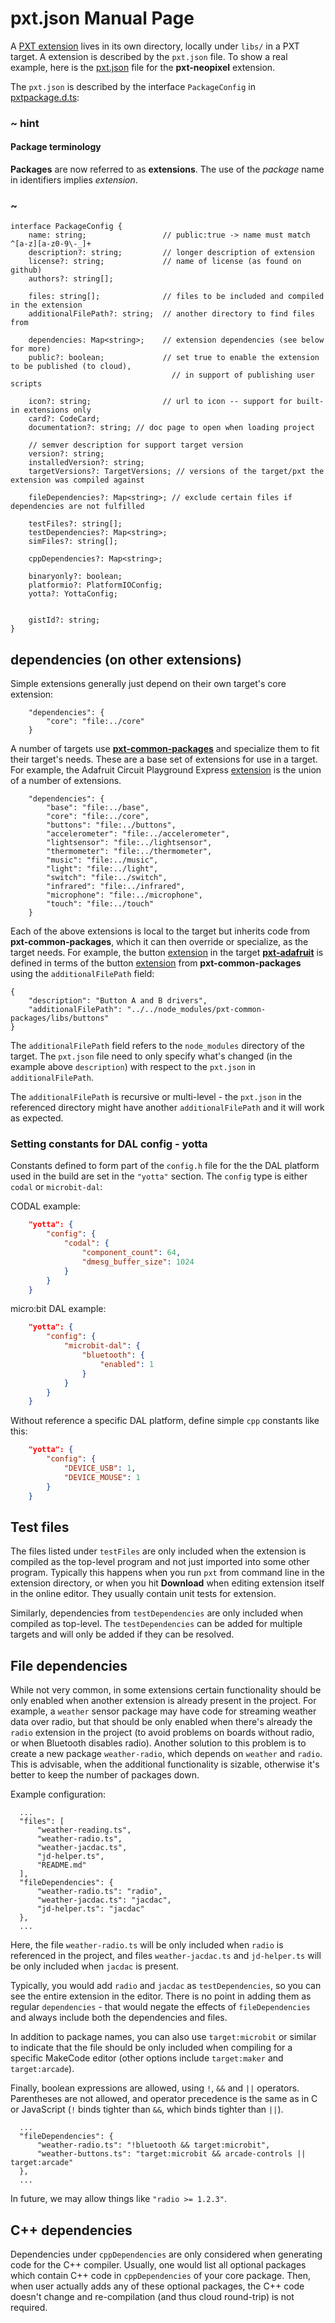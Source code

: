 # pxt.json Manual Page

A [PXT extension](/extension) lives in its own directory, locally under `libs/` in a PXT target. A extension
is described by the `pxt.json` file. To show a real example, here is the [pxt.json](https://github.com/microsoft/pxt-neopixel/blob/master/pxt.json) file for the **pxt-neopixel** extension.

The `pxt.json` is described by the interface `PackageConfig` in [pxtpackage.d.ts](https://github.com/microsoft/pxt/blob/master/localtypings/pxtpackage.d.ts#L15-L43):

### ~ hint

#### Package terminology

**Packages** are now referred to as **extensions**. The use of the _package_ name in identifiers implies _extension_.

### ~

```typescript-ignore
interface PackageConfig {
    name: string;                 // public:true -> name must match ^[a-z][a-z0-9\-_]+
    description?: string;         // longer description of extension
    license?: string;             // name of license (as found on github)
    authors?: string[];      
    
    files: string[];              // files to be included and compiled in the extension
    additionalFilePath?: string;  // another directory to find files from
    
    dependencies: Map<string>;    // extension dependencies (see below for more)
    public?: boolean;             // set true to enable the extension to be published (to cloud),
                                    // in support of publishing user scripts

    icon?: string;                // url to icon -- support for built-in extensions only
    card?: CodeCard;
    documentation?: string; // doc page to open when loading project

    // semver description for support target version
    version?: string;
    installedVersion?: string;
    targetVersions?: TargetVersions; // versions of the target/pxt the extension was compiled against

    fileDependencies?: Map<string>; // exclude certain files if dependencies are not fulfilled
    
    testFiles?: string[];
    testDependencies?: Map<string>;
    simFiles?: string[];

    cppDependencies?: Map<string>;

    binaryonly?: boolean;
    platformio?: PlatformIOConfig;
    yotta?: YottaConfig;


    gistId?: string;
}
```

## dependencies (on other extensions)

Simple extensions generally just depend on their own target's core extension:
```typescript-ignore
    "dependencies": {
        "core": "file:../core"
    }
```

A number of targets use [**pxt-common-packages**][common-packages] and specialize 
them to fit their target's needs. These are a base set of extensions for use in a target. For example, the Adafruit Circuit Playground Express
[extension](https://github.com/microsoft/pxt-adafruit/blob/master/libs/circuit-playground/pxt.json) is the union of a number of extensions. 

```typescript-ignore
    "dependencies": {
        "base": "file:../base",
        "core": "file:../core",
        "buttons": "file:../buttons",
        "accelerometer": "file:../accelerometer",
        "lightsensor": "file:../lightsensor",
        "thermometer": "file:../thermometer",
        "music": "file:../music",
        "light": "file:../light",
        "switch": "file:../switch",
        "infrared": "file:../infrared",
        "microphone": "file:../microphone",
        "touch": "file:../touch"
    }
```

Each of the above extensions is local to the target but inherits code from **pxt-common-packages**, 
which it can then override or specialize, as the target needs. For example, the button [extension](https://github.com/microsoft/pxt-adafruit/blob/master/libs/buttons/pxt.json)
in the target [**pxt-adafruit**][adafruit] is defined in terms of the button [extension](https://github.com/microsoft/pxt-common-packages/blob/master/libs/buttons/pxt.json) from 
**pxt-common-packages** using the `additionalFilePath` field:
```typescript-ignore
{
    "description": "Button A and B drivers",
    "additionalFilePath": "../../node_modules/pxt-common-packages/libs/buttons"
}
```
The `additionalFilePath` field refers to the `node_modules` directory of the target.
The `pxt.json` file need to only specify what's changed (in the example above `description`)
with respect to the `pxt.json` in `additionalFilePath`.

The `additionalFilePath` is recursive or multi-level - the `pxt.json` in the referenced directory
might have another `additionalFilePath` and it will work as expected.

### Setting constants for DAL config - yotta

Constants defined to form part of the `config.h` file for the the DAL platform used in the build are set in the `"yotta"` section. The `config` type is either `codal` or `microbit-dal`:

CODAL example:

```json
    "yotta": {
        "config": {
            "codal": {
                "component_count": 64,
                "dmesg_buffer_size": 1024
            }
        }
    }
```

micro:bit DAL example:

```json
    "yotta": {
        "config": {
            "microbit-dal": {
                "bluetooth": {
                    "enabled": 1
                }
            }
        }
    }
```

Without reference a specific DAL platform, define simple `cpp` constants like this:

```json
    "yotta": {
        "config": {
            "DEVICE_USB": 1,
            "DEVICE_MOUSE": 1
        }
    }
```

## Test files

The files listed under `testFiles` are only included when the extension is compiled
as the top-level program and not just imported into some other program.
Typically this happens when you run `pxt` from command line in the
extension directory, or when you hit **Download** when editing extension itself in
the online editor.
They usually contain unit tests for extension.

Similarly, dependencies from `testDependencies` are only included when compiled
as top-level. The ``testDependencies`` can be added for multiple targets
and will only be added if they can be resolved.

## File dependencies

While not very common,
in some extensions certain functionality should be only enabled when another
extension is already present in the project.
For example, a `weather` sensor package may have code for streaming weather
data over radio, but that should be only enabled when there's already the `radio`
extension in the project (to avoid problems on boards without radio, or when
Bluetooth disables radio).
Another solution to this problem is to create a new package `weather-radio`,
which depends on `weather` and `radio`.
This is advisable, when the additional functionality is sizable, otherwise
it's better to keep the number of packages down.

Example configuration:
```typescript-ignore
  ...
  "files": [
      "weather-reading.ts",
      "weather-radio.ts",
      "weather-jacdac.ts", 
      "jd-helper.ts",
      "README.md"
  ],
  "fileDependencies": {
      "weather-radio.ts": "radio",
      "weather-jacdac.ts": "jacdac",
      "jd-helper.ts": "jacdac"
  },
  ...
```

Here, the file `weather-radio.ts` will be only included when `radio` is referenced in
the project, and files `weather-jacdac.ts` and `jd-helper.ts` will be only included when
`jacdac` is present.

Typically, you would add `radio` and `jacdac` as `testDependencies`, so you can see
the entire extension in the editor.
There is no point in adding them as regular `dependencies` - that would negate the
effects of `fileDependencies` and always include both the dependencies and files.

In addition to package names, you can also use `target:microbit` or similar
to indicate that the file should be only included when compiling for a specific MakeCode
editor (other options include `target:maker` and `target:arcade`).

Finally, boolean expressions are allowed, using `!`, `&&` and `||` operators.
Parentheses are not allowed, and operator precedence is the same as in C or JavaScript
(`!` binds tighter than `&&`, which binds tighter than `||`).

```typescript-ignore
  ...
  "fileDependencies": {
      "weather-radio.ts": "!bluetooth && target:microbit",
      "weather-buttons.ts": "target:microbit && arcade-controls || target:arcade"
  },
  ...
```

In future, we may allow things like `"radio >= 1.2.3"`.

## C++ dependencies

Dependencies under `cppDependencies` are only considered when generating
code for the C++ compiler.
Usually, one would list all optional packages which contain
C++ code in `cppDependencies` of your core package.
Then, when user actually adds any of these optional packages, the
C++ code doesn't change and re-compilation (and thus cloud round-trip) is not required.

[adafruit]: https://github.com/microsoft/pxt-adafruit
[common-packages]: https://github.com/microsoft/pxt-common-packages
